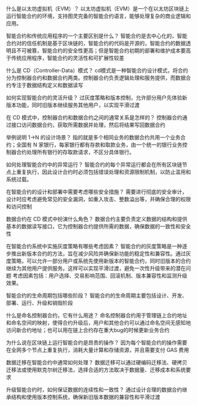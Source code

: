 什么是以太坊虚拟机（EVM）？
     以太坊虚拟机（EVM）是一个在以太坊区块链上运行智能合约的环境，支持图灵完备的智能合约语言，能够处理复杂的商业逻辑和应用。

智能合约和传统应用程序的一个主要区别是什么？
    智能合约是去中心化的，智能合约对的信任机制是基于区块链的，智能合约的代码是开源的，智能合约的数据透明且不可被篡，智能合约的安全性更高；但是智能合约初期的部署和维护成本要高于传统应用程序，智能合约的灵活性和可扩展性较差


什么是 CD（Controller-Data）模式？
    cd模式是一种智能合约设计模式，将合约分为控制器合约和数据合约两类。控制器合约负责逻辑处理和服务提供，而数据合约专注于数据结构定义和数据读写

如何实现智能合约的灵活升级？
    过灰度策略和版本控制，允许部分用户先体验新版本功能，同时旧版本继续服务其他用户，以实现平滑过渡

在 CD 模式中，控制器合约和数据合约之间的通常关系是怎样的？
     控制器合约通过接口访问数据合约，获取所需数据并处理，然后将结果写回数据合约

举例说明 1->N 的设计场景？
    指的就是多个相同业务的数据合约共用一个业务合约；全国有 N 家银行，每家银行都有存款和取款业务，由一个统一的银行业务控制器合约处理所有银行的存取款请求，不区分具体银行。

如何处理智能合约中的异常运行？
    智能合约的每个异常运行都会在所有区块链节点上重复执行，因此设计合约时必须包括错误处理和资源限制机制，以防止滥用和系统过载。

在智能合约的设计和部署中需要考虑哪些安全措施？
    需要进行彻底的安全审计，设计时应考虑避免常见的安全漏洞，如重入攻击、整数溢出等，并确保合理的权限和访问控制

数据合约在 CD 模式中扮演什么角色？
    数据合约主要负责定义数据的结构和提供基本的数据读写接口，它为控制器合约提供所需的数据，确保数据的一致性和安全性

在智能合约系统中实施灰度策略有哪些考虑因素？
智能合约的灰度策略是一种逐步推出新版本合约的方法，旨在减少风险并确保新功能的稳定性和兼容性。通过灰度策略，可以允许一部分用户或系统先使用新版本的智能合约，同时旧版本的合约继续为其他用户提供服务。这样可以实现平滑过渡，避免一次性升级带来的潜在问题
    考虑因素包括：用户选择、交易影响范围、回滚机制、版本兼容性和监测升级效果。

智能合约的生命周期包括哪些阶段？
    智能合约的生命周期主要包括设计、开发、部署、运行、升级和销毁阶段

什么是命名控制器合约，它有什么用途？
    命名控制器合约用于管理链上合约地址和命名空间的映射，使得合约升级后，用户和其他合约可以通过命名空间无感知地访问新合约地址；也可以用在链上合约存在重大bug的时候更新业务合约

为什么说在区块链上运行智能合约是昂贵的操作？
     因为每个智能合约的操作需要在全网多个节点上重复执行，消耗大量计算和存储资源，并且需要支付 GAS 费用

数据迁移在智能合约中通常如何处理？
    数据迁移可以通过硬编码迁移法、硬拷贝迁移法或使用默克尔树迁移法，选择合适的方法取决于数据量、迁移成本和系统要求

升级智能合约时，如何保证数据的连续性和一致性？
     通过设计合理的数据合约继承结构和使用版本控制系统，确保新旧版本数据的兼容性和平滑过渡

